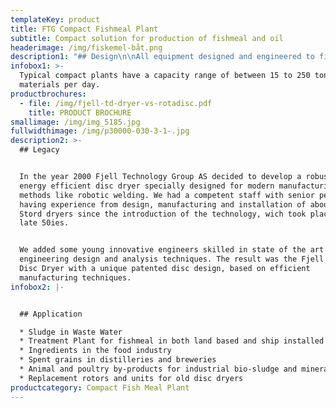 ```yaml
---
templateKey: product
title: FTG Compact Fishmeal Plant
subtitle: Compact solution for production of fishmeal and oil
headerimage: /img/fiskemel-båt.png
description1: "## Design\n\nAll equipment designed and engineered to fit in tigh locations as on vessels but also on smaller locations on land. \n\nFjell cooperate with pultiple partners to offer the best available technologies assembled together as compactly as possible without compromising quality. With FTG's solution for a compact fishmeal plant, it will be possible to place the plant in the immediate vicinity from the slaughteries and ensure optimum quality of raw material.\n\nThe compact solutions most often consists of grinder, boiler, press, decanter/tricanter, dryer, hammermill and cooler. FTG process solution ensure the optimum trade-off of size, quality on materials and energy effectiveness. \n\n**Description**\r\n\nGrinding as a first step ensures that even bits of residue are passed on - and not least is the first barrier to fishing hooks and other elements that are not wanted in the further process\n\nThe screw cooker is designed as a large slowly rotating screw conveyor with steam heated outer pipe and hollow steam heated flighting allowing heating of the raw material to about 90°C to secure complete coagulation. \n\nDepending on layout coagulated material is then pressed through a screwpress for squeezing out liquids, and the press cake is dropped or conveyed directly into the drier.\r\n\nThe liquid from the press is directed to the tricanter, which in one single step is able to separate the liquid into solids, stickwater and fish oil. \n\nEvaporating of stickwater are optional but recommended to take out the last 6-7% protein that is water soluble and thus valuable as they provide a better quality of the meal.\n\nThe drier evaporates the water from the solids. The combination of gentle rotation and evaporations result in a fishmeal with approx. 10 % residual water.\r\n\nVapour from the driers is drawn out and treated in a seawater scrubber together with ventilation air and vapour from the other process equipment. (optional)\r\n\nWarm and bony fish meal is conveyed to the hammer mill before cooling and transporting to meal silo as reservoir for bagging.  Transport may be by means of cooling screw conveyors or pneumatic system."
infobox1: >-
  Typical compact plants have a capacity range of between 15 to 250 tons of raw
  materials per day.
productbrochures:
  - file: /img/fjell-td-dryer-vs-rotadisc.pdf
    title: PRODUCT BROCHURE
smallimage: /img/img_5185.jpg
fullwidthimage: /img/p30000-030-3-1-.jpg
description2: >-
  ## Legacy


  In the year 2000 Fjell Technology Group AS decided to develop a robust and
  energy efficient disc dryer specially designed for modern manufacturing
  methods like robotic welding. We had a competent staff with senior personnel
  having experience from design, manufacturing and installation of about 2000
  Stord dryers since the introduction of the technology, wich took place in the
  late 50ies. 


  We added some young innovative engineers skilled in state of the art
  engineering design and analysis techniques. The result was the Fjell Turbo
  Disc Dryer with a unique patented disc design, based on efficient
  manufacturing techniques.
infobox2: |-


  ## Application

  * Sludge in Waste Water 
  * Treatment Plant for fishmeal in both land based and ship installed plants 
  * Ingredients in the food industry
  * Spent grains in distilleries and breweries
  * Animal and poultry by-products for industrial bio-sludge and mineral sludge 
  * Replacement rotors and units for old disc dryers
productcategory: Compact Fish Meal Plant
---
```


